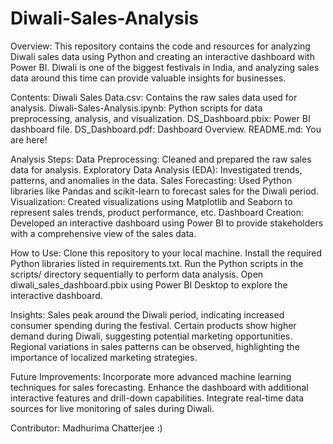 # Diwali-Sales-Analysis
Overview:
This repository contains the code and resources for analyzing Diwali sales data using Python and creating an interactive dashboard with Power BI. 
Diwali is one of the biggest festivals in India, and analyzing sales data around this time can provide valuable insights for businesses.

Contents:
Diwali Sales Data.csv: Contains the raw sales data used for analysis.
Diwali-Sales-Analysis.ipynb: Python scripts for data preprocessing, analysis, and visualization.
DS_Dashboard.pbix: Power BI dashboard file.
DS_Dashboard.pdf: Dashboard Overview.
README.md: You are here!

Analysis Steps:
Data Preprocessing: Cleaned and prepared the raw sales data for analysis.
Exploratory Data Analysis (EDA): Investigated trends, patterns, and anomalies in the data.
Sales Forecasting: Used Python libraries like Pandas and scikit-learn to forecast sales for the Diwali period.
Visualization: Created visualizations using Matplotlib and Seaborn to represent sales trends, product performance, etc.
Dashboard Creation: Developed an interactive dashboard using Power BI to provide stakeholders with a comprehensive view of the sales data.

How to Use:
Clone this repository to your local machine.
Install the required Python libraries listed in requirements.txt.
Run the Python scripts in the scripts/ directory sequentially to perform data analysis.
Open diwali_sales_dashboard.pbix using Power BI Desktop to explore the interactive dashboard.

Insights:
Sales peak around the Diwali period, indicating increased consumer spending during the festival.
Certain products show higher demand during Diwali, suggesting potential marketing opportunities.
Regional variations in sales patterns can be observed, highlighting the importance of localized marketing strategies.

Future Improvements:
Incorporate more advanced machine learning techniques for sales forecasting.
Enhance the dashboard with additional interactive features and drill-down capabilities.
Integrate real-time data sources for live monitoring of sales during Diwali.

Contributor:
Madhurima Chatterjee :) 
